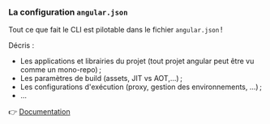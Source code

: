 ### La configuration `angular.json`

Tout ce que fait le CLI est pilotable dans le fichier `angular.json` !

Décris :

- Les applications et librairies du projet (tout projet angular peut être vu comme un mono-repo) ;
- Les paramètres de build (assets, JIT vs AOT,...) ;
- Les configurations d'exécution (proxy, gestion des environnements, ...) ;
- ...

:point_right: [Documentation](https://angular.io/guide/workspace-config)

